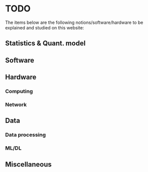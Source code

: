 # TODO

The items below are the following notions/software/hardware to be explained and studied on this website:


## Statistics & Quant. model

## Software

## Hardware

### Computing

### Network


## Data

### Data processing

### ML/DL


## Miscellaneous

